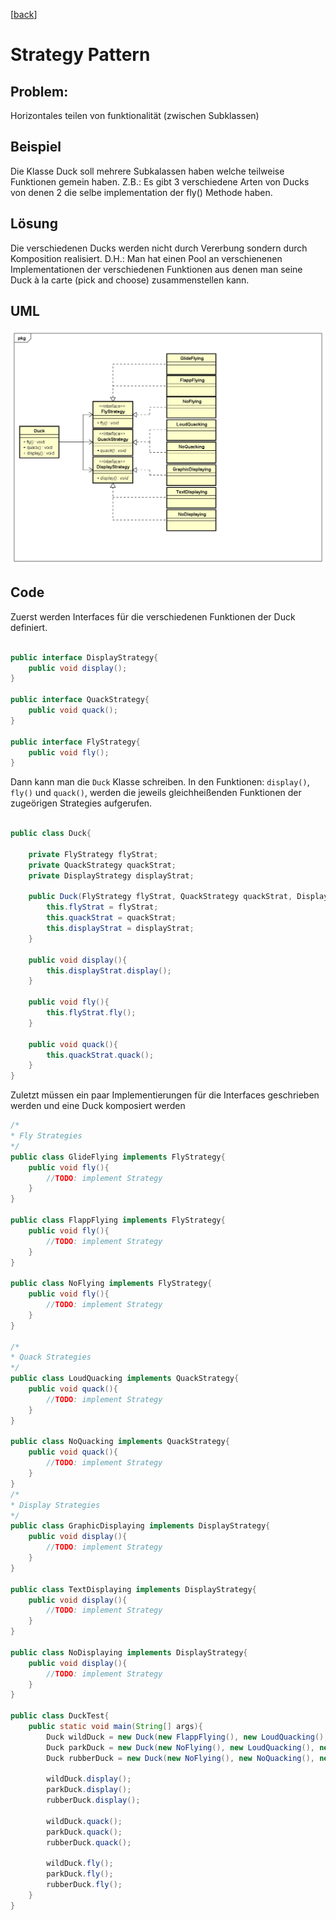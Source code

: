 [[back](../)]

# Strategy Pattern

## Problem:

Horizontales teilen von funktionalität (zwischen Subklassen)

## Beispiel

Die Klasse Duck soll mehrere Subkalassen haben welche teilweise Funktionen gemein haben.
Z.B.: Es gibt 3 verschiedene Arten von Ducks von denen 2 die selbe implementation der fly() Methode haben.

## Lösung

Die verschiedenen Ducks werden nicht durch Vererbung sondern durch Komposition realisiert. D.H.: Man hat einen Pool an verschienenen Implementationen der verschiedenen Funktionen aus denen man seine Duck à la carte (pick and choose) zusammenstellen kann.

## UML
![Strategy UML-Diagramm](StrategyUML.png "Strategy")

## Code
Zuerst werden Interfaces für die verschiedenen Funktionen der Duck definiert.

```java

public interface DisplayStrategy{
	public void display();
}

public interface QuackStrategy{
	public void quack();
}

public interface FlyStrategy{
	public void fly();
}

```

Dann kann man die `Duck` Klasse schreiben. In den Funktionen: `display()`, `fly()` und `quack()`, werden die jeweils gleichheißenden Funktionen der zugeörigen Strategies aufgerufen.

```java

public class Duck{
	
	private FlyStrategy flyStrat;
	private QuackStrategy quackStrat;
	private DisplayStrategy displayStrat;

	public Duck(FlyStrategy flyStrat, QuackStrategy quackStrat, DisplayStrategy displayStrat){
		this.flyStrat = flyStrat;
		this.quackStrat = quackStrat;
		this.displayStrat = displayStrat;
	}

	public void display(){
		this.displayStrat.display();
	}

	public void fly(){
		this.flyStrat.fly();
	}

	public void quack(){
		this.quackStrat.quack();
	}
}
```

Zuletzt müssen ein paar Implementierungen für die Interfaces geschrieben werden und eine Duck komposiert werden

```java
/*
* Fly Strategies
*/
public class GlideFlying implements FlyStrategy{
	public void fly(){
		//TODO: implement Strategy
	}
}

public class FlappFlying implements FlyStrategy{
	public void fly(){
		//TODO: implement Strategy
	}
}

public class NoFlying implements FlyStrategy{
	public void fly(){
		//TODO: implement Strategy
	}
}

/*
* Quack Strategies
*/
public class LoudQuacking implements QuackStrategy{
	public void quack(){
		//TODO: implement Strategy
	}
}

public class NoQuacking implements QuackStrategy{
	public void quack(){
		//TODO: implement Strategy
	}
}
/*
* Display Strategies
*/
public class GraphicDisplaying implements DisplayStrategy{
	public void display(){
		//TODO: implement Strategy
	}
}

public class TextDisplaying implements DisplayStrategy{
	public void display(){
		//TODO: implement Strategy
	}
}

public class NoDisplaying implements DisplayStrategy{
	public void display(){
		//TODO: implement Strategy
	}
}

public class DuckTest{
	public static void main(String[] args){
		Duck wildDuck = new Duck(new FlappFlying(), new LoudQuacking(), new GraphicDisplaying());
		Duck parkDuck = new Duck(new NoFlying(), new LoudQuacking(), new GraphicDisplaying());
		Duck rubberDuck = new Duck(new NoFlying(), new NoQuacking(), new GraphicDisplaying());

		wildDuck.display();
		parkDuck.display();
		rubberDuck.display();

		wildDuck.quack();
		parkDuck.quack();
		rubberDuck.quack();

		wildDuck.fly();
		parkDuck.fly();
		rubberDuck.fly();
	}
}
```
